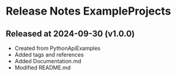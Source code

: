 # Release Notes ExampleProjects

## Released at 2024-09-30 (v1.0.0)

* Created from PythonApiExamples
* Added tags and references
* Added Documentation.md
* Modified README.md